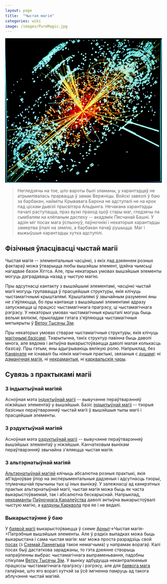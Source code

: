 ```yaml
---
layout: page
title:  "Чыстая магія"
categories: wiki
image: /images/PureMagic.jpg
---
```

![Higgs boson model](/images/PureMagic.jpg)

<blockquote>
Негледзячы на тое, што вароты былі зламаны, у харантэдцаў не атрымлівалась прарвацца ў замак Вержніцы. Войскі завязлі ў баю за барбакан, найміты Крывавага Барона не адступалі не на крок пад ціскам дывізіі прысвітэра Альдынга. Нечакана харантэдцы пачалі раступацца, праз вузкі праход ішоў стары маг, гледзячы па сымбалям на клёпаным даспеху -- акадэмік Пясчанай Башні. У адзін міг посах мага ўспыхнуў, паўночнікі і некаторыя харантэдцы замертва ўпалі на зямлю, а барбакан пачаў рушыцца. Маг і выжыўшыя харантэдцы хутка адступілі.
</blockquote>

## Фізічныя ўласцівасці чыстай магіі
Чыстая магія -- элементальныя часцінкі, з якіх пад дзеяннем розных фактараў можа ўтварыцца любы вышэйшы элемент, ідэйна чымсьці нагадвае базон Хіггса. Але, пры некатарых умовах вышэйшыя элементы могуць дэградаваць назад у чыстую магію.

Пры адсутнасці кантакту з вышэйшымі элементамі, часцінкі чыстай магіі могуць групавацца ў прасцейшыя структуры, якія клічуць чыстамагічнымі крышталямі. Крышталямі ў звычайным разуменні яны не з'яўляюцца, бо пры кантакце з вышэйшымі элементамі адразу запускаецца ці працэсс чыстамагічнага прагрэсу, ці чыстамагічнага рэгрэсу. У некаторых умовах чыстамагічныя крышталі могуць быць вельмі вялікімі, прыкладам гэтага з'яўляюцца чыстамагічныя метыярыты ў [Ветру Тысячы Зім][WindOf1000Winters].

Пры некаторых умовах стварае чыстамагічныя структуры, якія клічуць [магічнымі базісамі][MagicalBases]. Тэарытычна, такіх структур павінна быць даволі многа, але вядома і актыўна выкарыстоўваецца даволі малая колькасць базісаў. Пры гэтым, яны адыгрываюць вялікую ролю. Напрыклад, без [Канвінэля][Kanviniel] не існавалі бы ніякія магічныя практыкі, звязаныя с [душамі][Soul]: ні [дэманічная магія][DemonicMagic], ні [некрамантыя][Necromancy], ні [карквальскія чары][KarkvolSorcerers].

## Сувязь з практыкамі магіі
### З індыктыўнай магіяй
Асноўная мэта [індуктыўнай магіі][InductiveMagic] -- вывучэнне пераўтварэнняў ніжэйшых элементаў у вышэйшыя. Базіс [індыктыўнай магіі][InductiveMagic] -- тэорыя базісных пераўтварэнняў чыстай магіі ў вышэйшыя тыпы магіі і прасцейшыя элементы.

### З рэдуктыўнай магіяй
Асноўная мэта [рэдуктыўнай магіі][ReductiveMagic] -- вывучэнне пераўтварэнняў вышэйшых элементаў у ніжэйшыя. Канчатковым вынікам пераўтварэнняў звычайна з'яляецца чыстая магія.

### З альтэрнатыўнай магіяй
[Альтэрнатыўнай магіяй][AntelnativeMagic] клічыць абсалютна розныя практыкі, якія аб'ядноўвае ўпор на эксперыментальныя дадзеныя і адсутнасць тэорыі, тлумачашчай прычыны тых ці іных вынікаў. У залежнасці ад канкрэтных практык альтэрнатыўнай магіі, чыстая магія можа быць як часта выкарыстоўваемай, так і абсалютна бескарыснай. Напрыклад, [некраманты][Necromancy] [Паўночнага Каралеўства][NorthernKingdom] даволі актыўна выкарыстоўвалі чыстую магію, а [калдуны Карквола][KarkvolSorcerers] пра яе і не ведалі.

### Выкарыстаўнне ў баю
У [баявой магіі][BattleMagic] выкарыстоўваецца ў схеме [Арныт][Arnyt]->Чыстая магія->Патрэбныя вышэйшыя элементы. Але ў рэдкіх выпадках можа быць выкарыстана і сама чыстая магія: маг можа проста разрадзіць свой [посах][Wands] (з [Схемай Ланнегыра][LanniegyrScheme] такое немагчыма) у напрамак ворагаў. Калі посах быў дастаткова зараджаны, то гэта дзеянне створыць напраўленны выбрас чыстамагічнага выпраменьвання, падобны спікулам [Ветру Тысячы Зім][WindOf1000Winters]. У выніку адбудуцца некантралюемыя працэссы чыстамагічнага прагрэсу і рэгрэсу, але для [баявога мага][BattleMagic] галаўнае, што яго ворагі хутчэй за ўсё імгненна памруць ад такога аблучэння чыстай магіяй.

[WindOf1000Winters]: ./WindOf1000Winters.html
[MagicalBases]: ./MagicalBases.html
[Kanviniel]: ./Kanviniel.html
[Arnyt]: ./Arnyt.html
[Soul]: ./Soul.html
[DemonicMagic]: ./DemonicMagic.html
[Necromancy]: ./Necromancy.html
[InductiveMagic]: ./InductiveMagic.html
[ReductiveMagic]: ./ReductiveMagic.html
[AntelnativeMagic]: ./AlternativeMagic.html
[Necromancy]: ./Necromancy.html
[NorthernKingdom]: ./NorthernKingdom.html
[KarkvolSorcerers]: ./KarkvolSorcerers.html
[BattleMagic]: ./BattleMagic
[Wands]: ./Wands.html
[LanniegyrScheme]: ./LanniegyrScheme.html
